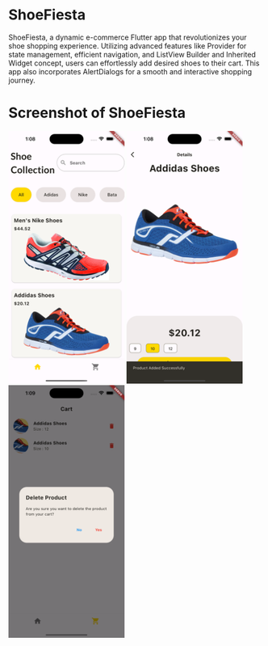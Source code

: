 # ShoeFiesta
ShoeFiesta, a dynamic e-commerce Flutter app that revolutionizes your shoe shopping experience. Utilizing advanced features like Provider for state management, efficient navigation, and ListView Builder and Inherited Widget concept, users can effortlessly add desired shoes to their cart. This app also incorporates AlertDialogs for a smooth and interactive shopping journey. 
# Screenshot of ShoeFiesta
<img src="ss/S1.png" width="230" height="500">

<img src="ss/S2.png" width="230" height="500">

<img src="ss/S3.png" width="230" height="500">
